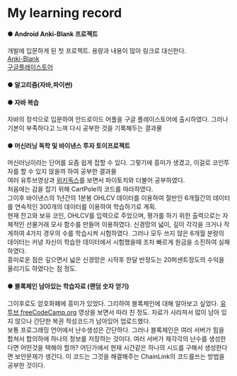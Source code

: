 # My learning record
#### ● Android Anki-Blank 프로젝트
개발에 입문하게 된 첫 프로젝트. 용량과 내용이 많아 링크로 대신한다.  
[Anki-Blank](https://github.com/kgpksh/Android-Anki-Blank)  
[구글플레이스토어](https://play.google.com/store/apps/details?id=com.first.Anki_blank)
#### ● 알고리즘(자바,파이썬)
#### ● 자바 복습
자바의 정석으로 입문하여 안드로이드 어플을 구글 플레이스토어에 출시하였다. 그러나 기본이 부족하다고 느껴 다시 공부한 것을 기록해두는 결과물
#### ● 머신러닝 독학 및 바이낸스 투자 토이프로젝트
머신러닝이라는 단어를 요즘 쉽게 접할 수 있다. 그렇기에 흥미가 생겼고, 이걸로 코인투자를 할 수 있지 않을까 하여 공부한 결과물  
여러 유투브영상과 [위키독스](https://wikidocs.net/book/2788)를 보면서 파이토치와 더불어 공부하였다.  
처음에는 감을 잡기 위해 CartPole의 코드를 따라하였다.  
그이후 바이낸스의 1년간의 1분봉 OHLCV 데이터를 이용하여 절반인 6개월간의 데이터를 연속적인 300개의 데이터를 이용하여 학습하기로 계획.  
현재 잔고와 보유 코인, OHLCV를 입력으로 주었으며, 평가를 하기 위한 출력으로는 자체적인 선물거래 모사 함수를 만들어 이용하였다.
신경망의 넓이, 깊이 각각을 크거나 작게하여 4가지 경우의 수를 학습시켜 시험하였다. 그러나 모두 쓰지 않은 6개월 분량의 데이터는 커녕 자신이 학습한 데이터에서 시험했을때 조차 빠르게 원금을 소진하여 실패하였다.  
흥미로운 점은 깊으면서 넓은 신경망은 시작후 한달 반정도는 20퍼센트정도의 수익을 올리기도 하였다는 점 정도.
#### ● 블록체인 남아있는 학습자료 (랜덤 숫자 얻기)
그이후로도 암호화폐에 흥미가 있었다. 그리하여 블록체인에 대해 알아보고 싶었다.
[유투브 freeCodeCamp.org](https://www.youtube.com/watch?v=M576WGiDBdQ&t=13494s&ab_channel=freeCodeCamp.org) 영상을 보면서 따라 친 정도. 자료가 사라져서 많이 남아 있지 않으나 간단한 복권 작성코드가 남아있어 업로드했다.  
보통 프로그래밍 언어에서 난수생성은 간단하다. 그러나 블록체인은 여러 서버가 힘을 합쳐서 합의하에 하나의 정보를 저장하는 것이다. 여러 서버가 제각각의 난수를 생성한다면 어떤것을 택해야 할까? 어딘가에서 현재 시간같은 하나의 시드를 구해서 생성한다면 보안문제가 생긴다. 이 코드는 그것을 해결해주는 ChainLink의 코드를쓰는 방법을 공부한 것이다.
